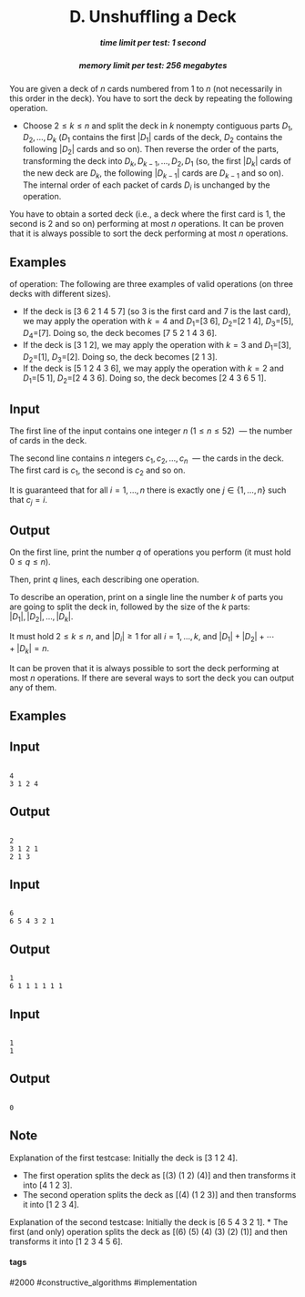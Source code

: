 <h1 style='text-align: center;'> D. Unshuffling a Deck</h1>

<h5 style='text-align: center;'>time limit per test: 1 second</h5>
<h5 style='text-align: center;'>memory limit per test: 256 megabytes</h5>

You are given a deck of $n$ cards numbered from $1$ to $n$ (not necessarily in this order in the deck). You have to sort the deck by repeating the following operation. 

* Choose $2 \le k \le n$ and split the deck in $k$ nonempty contiguous parts $D_1, D_2,\dots, D_k$ ($D_1$ contains the first $|D_1|$ cards of the deck, $D_2$ contains the following $|D_2|$ cards and so on). Then reverse the order of the parts, transforming the deck into $D_k, D_{k-1}, \dots, D_2, D_1$ (so, the first $|D_k|$ cards of the new deck are $D_k$, the following $|D_{k-1}|$ cards are $D_{k-1}$ and so on). The internal order of each packet of cards $D_i$ is unchanged by the operation.

You have to obtain a sorted deck (i.e., a deck where the first card is $1$, the second is $2$ and so on) performing at most $n$ operations. It can be proven that it is always possible to sort the deck performing at most $n$ operations.

## Examples

 of operation: The following are three examples of valid operations (on three decks with different sizes). 

* If the deck is [3 6 2 1 4 5 7] (so $3$ is the first card and $7$ is the last card), we may apply the operation with $k=4$ and $D_1=$[3 6], $D_2=$[2 1 4], $D_3=$[5], $D_4=$[7]. Doing so, the deck becomes [7 5 2 1 4 3 6].
* If the deck is [3 1 2], we may apply the operation with $k=3$ and $D_1=$[3], $D_2=$[1], $D_3=$[2]. Doing so, the deck becomes [2 1 3].
* If the deck is [5 1 2 4 3 6], we may apply the operation with $k=2$ and $D_1=$[5 1], $D_2=$[2 4 3 6]. Doing so, the deck becomes [2 4 3 6 5 1].
## Input

The first line of the input contains one integer $n$ ($1\le n\le 52$)  — the number of cards in the deck.

The second line contains $n$ integers $c_1, c_2, \dots, c_n$  — the cards in the deck. The first card is $c_1$, the second is $c_2$ and so on.

It is guaranteed that for all $i=1,\dots,n$ there is exactly one $j\in\{1,\dots,n\}$ such that $c_j = i$.

## Output

On the first line, print the number $q$ of operations you perform (it must hold $0\le q\le n$).

Then, print $q$ lines, each describing one operation.

To describe an operation, print on a single line the number $k$ of parts you are going to split the deck in, followed by the size of the $k$ parts: $|D_1|, |D_2|, \dots , |D_k|$. 

It must hold $2\le k\le n$, and $|D_i|\ge 1$ for all $i=1,\dots,k$, and $|D_1|+|D_2|+\cdots + |D_k| = n$.

It can be proven that it is always possible to sort the deck performing at most $n$ operations. If there are several ways to sort the deck you can output any of them.

## Examples

## Input


```

4
3 1 2 4

```
## Output


```

2
3 1 2 1
2 1 3

```
## Input


```

6
6 5 4 3 2 1

```
## Output


```

1
6 1 1 1 1 1 1

```
## Input


```

1
1

```
## Output


```

0

```
## Note

Explanation of the first testcase: Initially the deck is [3 1 2 4]. 

* The first operation splits the deck as [(3) (1 2) (4)] and then transforms it into [4 1 2 3].
* The second operation splits the deck as [(4) (1 2 3)] and then transforms it into [1 2 3 4].

 Explanation of the second testcase: Initially the deck is [6 5 4 3 2 1]. * The first (and only) operation splits the deck as [(6) (5) (4) (3) (2) (1)] and then transforms it into [1 2 3 4 5 6].


#### tags 

#2000 #constructive_algorithms #implementation 